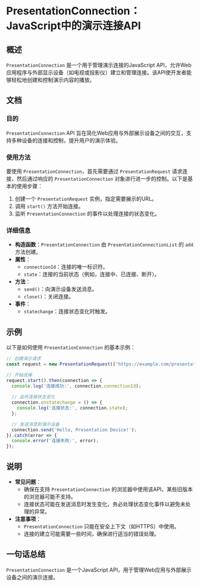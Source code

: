 <!--
Meta Description: # PresentationConnection：JavaScript中的演示连接API ## 概述 `PresentationConnection` 是一个用于管理演示连接的JavaScript API，允许Web应用程序与外部显示设备（如电视或投影仪）建立和管理连接。该API使开发者能够轻松地创...
Meta Keywords: presentationconnection, connection, api, presentationrequest, console
-->

# PresentationConnection：JavaScript中的演示连接API

## 概述
`PresentationConnection` 是一个用于管理演示连接的JavaScript API，允许Web应用程序与外部显示设备（如电视或投影仪）建立和管理连接。该API使开发者能够轻松地创建和控制演示内容的播放。

## 文档
### 目的
`PresentationConnection` API 旨在简化Web应用与外部展示设备之间的交互，支持多种设备的连接和控制，提升用户的演示体验。

### 使用方法
要使用 `PresentationConnection`，首先需要通过 `PresentationRequest` 请求连接，然后通过响应的 `PresentationConnection` 对象进行进一步的控制。以下是基本的使用步骤：

1. 创建一个 `PresentationRequest` 实例，指定需要展示的URL。
2. 调用 `start()` 方法开始连接。
3. 监听 `PresentationConnection` 的事件以处理连接的状态变化。

### 详细信息
- **构造函数**：`PresentationConnection` 由 `PresentationConnectionList` 的 `add` 方法创建。
- **属性**：
  - `connectionId`：连接的唯一标识符。
  - `state`：连接的当前状态（例如，连接中、已连接、断开）。
- **方法**：
  - `send()`：向演示设备发送消息。
  - `close()`：关闭连接。
- **事件**：
  - `statechange`：连接状态变化时触发。

## 示例
以下是如何使用 `PresentationConnection` 的基本示例：

```javascript
// 创建演示请求
const request = new PresentationRequest(['https://example.com/presentation']);

// 开始连接
request.start().then(connection => {
  console.log('连接成功:', connection.connectionId);
  
  // 监听连接状态变化
  connection.onstatechange = () => {
    console.log('连接状态:', connection.state);
  };

  // 发送消息到演示设备
  connection.send('Hello, Presentation Device!');
}).catch(error => {
  console.error('连接失败:', error);
});
```

## 说明
- **常见问题**：
  - 确保在支持 `PresentationConnection` 的浏览器中使用该API，某些旧版本的浏览器可能不支持。
  - 连接状态可能在发送消息时发生变化，务必处理状态变化事件以避免未处理的异常。
- **注意事项**：
  - `PresentationConnection` 只能在安全上下文（如HTTPS）中使用。
  - 连接的建立可能需要一些时间，确保进行适当的错误处理。

## 一句话总结
`PresentationConnection` 是一个JavaScript API，用于管理Web应用与外部展示设备之间的演示连接。
